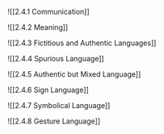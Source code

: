 
![[2.4.1 Communication]]

![[2.4.2 Meaning]]

![[2.4.3 Fictitious and Authentic Languages]]

![[2.4.4 Spurious Language]]

![[2.4.5 Authentic but Mixed Language]]

![[2.4.6 Sign Language]]

![[2.4.7 Symbolical Language]]

![[2.4.8 Gesture Language]]


